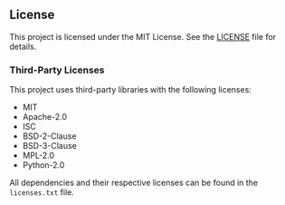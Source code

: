 ## License

This project is licensed under the MIT License. See the [LICENSE](LICENSE) file for details.

### Third-Party Licenses

This project uses third-party libraries with the following licenses:

- MIT
- Apache-2.0
- ISC
- BSD-2-Clause
- BSD-3-Clause
- MPL-2.0
- Python-2.0

All dependencies and their respective licenses can be found in the `licenses.txt` file.
